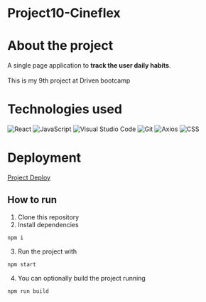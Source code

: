 # Project10-Cineflex

#  About the project
 A single page application to  **track the user daily habits**.<br />          
 This is my 9th project at Driven bootcamp
 

#  Technologies used
![React](https://img.shields.io/badge/React-20232A?style=for-the-badge&logo=react&logoColor=61DAFB)
![JavaScript](https://img.shields.io/badge/JavaScript-20232A?style=for-the-badge&logo=JavaScript&logoColor=61DAFB)
![Visual Studio Code](https://img.shields.io/badge/Visual%20Studio%20Code-0078d7.svg?style=for-the-badge&logo=visual-studio-code&logoColor=white)
![Git](https://img.shields.io/badge/git-%23F05033.svg?style=for-the-badge&logo=git&logoColor=white)
![Axios](https://img.shields.io/badge/axios-20232A?style=for-the-badge&logo=axios&logoColor=61DAFB)
![CSS](https://img.shields.io/badge/styled-components-20232A?style=for-the-badge&logo=styled-components&logoColor=61DAFB)


#  Deployment
 <a href="https://project10-trackit-neon.vercel.app/" target="_blank">Project Deploy</a>
 
## How to run

1. Clone this repository
2. Install dependencies
```bash
npm i
```
3. Run the project with
```bash
npm start
```
4. You can optionally build the project running
```bash
npm run build
```
